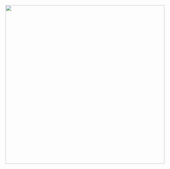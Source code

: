 <p align="center">
  <img src="https://github.com/user-attachments/assets/54fa579e-5cb9-406b-a55e-42e6d22d8a39" width="500">
</p>
